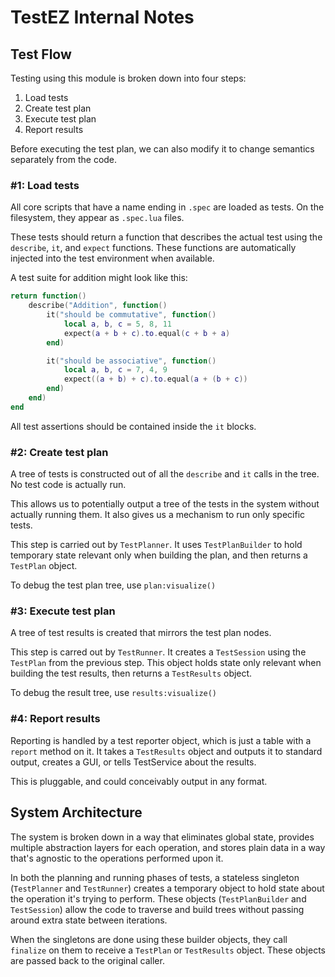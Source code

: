 # TestEZ Internal Notes

## Test Flow
Testing using this module is broken down into four steps:

1. Load tests
2. Create test plan
3. Execute test plan
4. Report results

Before executing the test plan, we can also modify it to change semantics separately from the code.

### #1: Load tests
All core scripts that have a name ending in `.spec` are loaded as tests. On the filesystem, they appear as `.spec.lua` files.

These tests should return a function that describes the actual test using the `describe`, `it`, and `expect` functions. These functions are automatically injected into the test environment when available.

A test suite for addition might look like this:

```lua
return function()
	describe("Addition", function()
		it("should be commutative", function()
			local a, b, c = 5, 8, 11
			expect(a + b + c).to.equal(c + b + a)
		end)

		it("should be associative", function()
			local a, b, c = 7, 4, 9
			expect((a + b) + c).to.equal(a + (b + c))
		end)
	end)
end
```

All test assertions should be contained inside the `it` blocks.

### #2: Create test plan
A tree of tests is constructed out of all the `describe` and `it` calls in the tree. No test code is actually run.

This allows us to potentially output a tree of the tests in the system without actually running them. It also gives us a mechanism to run only specific tests.

This step is carried out by `TestPlanner`. It uses `TestPlanBuilder` to hold temporary state relevant only when building the plan, and then returns a `TestPlan` object.

To debug the test plan tree, use `plan:visualize()`

### #3: Execute test plan
A tree of test results is created that mirrors the test plan nodes.

This step is carred out by `TestRunner`. It creates a `TestSession` using the `TestPlan` from the previous step. This object holds state only relevant when building the test results, then returns a `TestResults` object.

To debug the result tree, use `results:visualize()`

### #4: Report results
Reporting is handled by a test reporter object, which is just a table with a `report` method on it. It takes a `TestResults` object and outputs it to standard output, creates a GUI, or tells TestService about the results.

This is pluggable, and could conceivably output in any format.

## System Architecture
The system is broken down in a way that eliminates global state, provides multiple abstraction layers for each operation, and stores plain data in a way that's agnostic to the operations performed upon it.

In both the planning and running phases of tests, a stateless singleton (`TestPlanner` and `TestRunner`) creates a temporary object to hold state about the operation it's trying to perform. These objects (`TestPlanBuilder` and `TestSession`) allow the code to traverse and build trees without passing around extra state between iterations.

When the singletons are done using these builder objects, they call `finalize` on them to receive a `TestPlan` or `TestResults` object. These objects are passed back to the original caller.